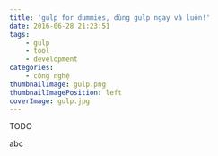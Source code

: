 ```yaml
---
title: 'gulp for dummies, dùng gulp ngay và luôn!'
date: 2016-06-28 21:23:51
tags:
	- gulp
	- tool
	- development
categories: 
	- công nghệ
thumbnailImage: gulp.png
thumbnailImagePosition: left 
coverImage: gulp.jpg
---
```


TODO
<!--more-->
abc